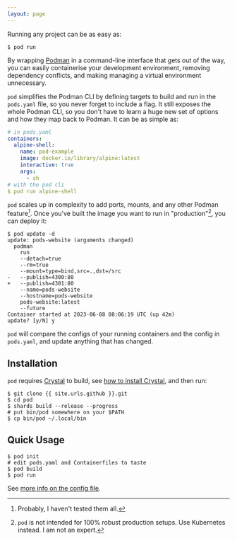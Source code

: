 ```yaml
---
layout: page
---
```


Running any project can be as easy as:

```shell
$ pod run
```

By wrapping [Podman][podman] in a command-line interface that gets out of the way, you can easily containerise your development environment, removing dependency conflicts, and making managing a virtual environment unnecessary.

[podman]: http://podman.io/

`pod` simplifies the Podman CLI by defining targets to build and run in the `pods.yaml` file, so you never forget to include a flag. It still exposes the whole Podman CLI, so you don't have to learn a huge new set of options and how they map back to Podman. It can be as simple as:

```yaml
# in pods.yaml
containers:
  alpine-shell:
    name: pod-example
    image: docker.io/library/alpine:latest
    interactive: true
    args:
      - sh
# with the pod cli
$ pod run alpine-shell
```

`pod` scales up in complexity to add ports, mounts, and any other Podman feature[^not-all-features]. Once you've built the image you want to run in "production"[^not-actually], you can deploy it:

[^not-all-features]: Probably, I haven't tested them all.
[^not-actually]: `pod` is not intended for 100% robust production setups. Use Kubernetes instead. I am not an expert.

```shell
$ pod update -d
update: pods-website (arguments changed)
  podman
    run
    --detach=true
    --rm=true
    --mount=type=bind,src=.,dst=/src
-   --publish=4300:80
+   --publish=4301:80
    --name=pods-website
    --hostname=pods-website
    pods-website:latest
    --future
Container started at 2023-06-08 08:06:19 UTC (up 42m)
update? [y/N] y
```

`pod` will compare the configs of your running containers and the config in `pods.yaml`, and update anything that has changed.


## Installation

`pod` requires [Crystal][crystal] to build, see [how to install Crystal][crystal-install], and then run:

[crystal]: https://crystal-lang.org
[crystal-install]: https://crystal-lang.org/install/

```shell
$ git clone {{ site.urls.github }}.git
$ cd pod
$ shards build --release --progress
# put bin/pod somewhere on your $PATH
$ cp bin/pod ~/.local/bin
```

## Quick Usage

```shell
$ pod init
# edit pods.yaml and Containerfiles to taste
$ pod build
$ pod run
```

See [more info on the config file](/examples/config).
